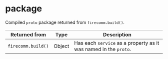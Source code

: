 # package
Compiled `proto` package returned from `firecomm.build()`.

| Returned from | Type   | Description                                                                     |
|---------------|--------|---------------------------------------------------------------------------------|
| `firecomm.build()` | Object | Has each `service` as a property as it was named in the `proto`. |